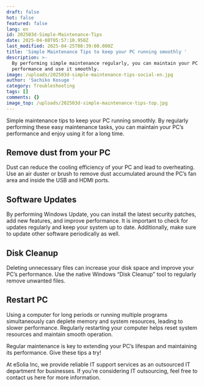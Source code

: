 ```yaml
---
draft: false
hot: false
featured: false
lang: en
id: 202503d-Simple-Maintenance-Tips
date: 2025-04-08T05:57:10.950Z
last_modified: 2025-04-25T08:39:00.000Z
title: 'Simple Maintenance Tips to keep your PC running smoothly '
description: >-
  By performing simple maintenance regularly, you can maintain your PC's
  performance and use it smoothly. 
image: /uploads/202503d-simple-maintenance-tips-social-en.jpg
author: 'Sachiko Kosuge '
category: Troubleshooting
tags: []
comments: {}
image_top: /uploads/202503d-simple-maintenance-tips-top.jpg
---
```

Simple maintenance tips to keep your PC running smoothly. By regularly performing these easy maintenance tasks, you can maintain your PC’s performance and enjoy using it for a long time. 
<!--more-->

## Remove dust from your PC 
Dust can reduce the cooling efficiency of your PC and lead to overheating. Use an air duster or brush to remove dust accumulated around the PC’s fan area and inside the USB and HDMI ports.

## Software Updates
By performing Windows Update, you can install the latest security patches, add new features, and improve performance. It is important to check for updates regularly and keep your system up to date. Additionally, make sure to update other software periodically as well.

## Disk Cleanup
Deleting unnecessary files can increase your disk space and improve your PC’s performance. Use the native Windows “Disk Cleanup” tool to regularly remove unwanted files.

## Restart PC
Using a computer for long periods or running multiple programs simultaneously can deplete memory and system resources, leading to slower performance. Regularly restarting your computer helps reset system resources and maintain smooth operation.

Regular maintenance is key to extending your PC’s lifespan and maintaining its performance. Give these tips a try! 

At eSolia Inc, we provide reliable IT support services as an outsourced IT department for businesses. If you're considering IT outsourcing, feel free to contact us here for more information.
